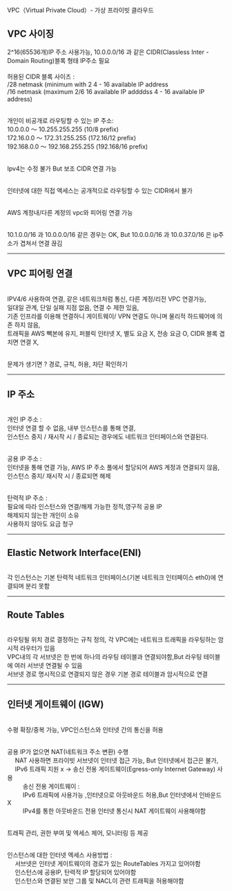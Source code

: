 VPC（Virtual Private Cloud）- 가상 프라이빗 클라우드

<h2>VPC 사이징</h2>  
2^16(65536개)IP 주소 사용가능, 10.0.0.0/16 과 같은 CIDR(Classless Inter - Domain Routing)블록 형태 IP주소 필요
<br><br>허용된 CIDR 블록 사이즈 : 
<br> /28 netmask (minimum with 2 4 - 16 available IP address
<br> /16 netmask (maximum 2/6 16 available IP addddss 4 - 16 available IP address)

<br>개인이 비공개로 라우팅할 수 있는 IP 주소:
<br>10.0.0.0 ～ 10.255.255.255 (10/8 prefix)
<br>172.16.0.0 ～ 172.31.255.255 (172.16/12 prefix)
<br>192.168.0.0 ～ 192.168.255.255 (192.168/16 prefix)

<br>Ipv4는 수정 불가 But 보조 CIDR 연결 가능 

<br>인터넷에 대한 직접 액세스는 공개적으로 라우팅할 수 있는 CIDR에서 불가

<br>AWS 계정내/다른 계정의 vpc와 피어링 연결 가능

<br> 10.1.0.0/16 과 10.0.0.0/16 같은 경우는 OK, But 10.0.0.0/16 과 10.0.37.0/16 은 ip주소가 겹쳐서 연결 끊김

<hr>

<h2>VPC 피어링 연결</h2> 
<br> IPV4/6 사용하여 연결, 같은 네트워크처럼 통신, 다른 계정/리전 VPC 연결가능,
<br> 일대일 관계, 단일 실패 지점 없음, 연결 수 제한 있음, 
<br> 기존 인프라를 이용해 연결하니 게이트웨이/ VPN 연결도 아니며 물리적 하드웨어에 의존 하지 않음,
<br> 트래픽을 AWS 빽본에 유지, 퍼블릭 인터넷 X, 별도 요금 X, 전송 요금 O, CIDR 블록 겹치면 연결 X,

<br> 문제가 생기면 ? 경로, 규칙, 허용, 차단 확인하기

<hr>

<h2>IP 주소</h2> 
<br> 개인 IP 주소 : 
<br> 인터넷 연결 할 수 없음, 내부 인스턴스를 통해 연결, 
<br> 인스턴스 중지 / 재시작 시 / 종료되는 경우에도 네트워크 인터페이스와 연결된다.

<br> 공용 IP 주소 : 
<br> 인터넷을 통해 연결 가능, AWS IP 주소 풀에서 할당되어 AWS 계정과 연결되지 않음,
<br> 인스턴스 중지/ 재시작 시 / 종료되면 해제

<br> 탄력적 IP 주소 : 
<br> 필요에 따라 인스턴스와 연결/해제 가능한 정적,영구적 공용 IP
<br> 해제되지 않는한 개인이 소유
<br> 사용하지 않아도 요금 청구

<hr>

<h2>Elastic Network Interface(ENI)</h2> 
<br> 각 인스턴스는 기본 탄력적 네트워크 인터페이스(기본 네트워크 인터페이스 eth0)에 연결되며 분리 못함

<hr>

<h2> Route Tables</h2> 
<br> 라우팅될 위치 경로 결정하는 규칙 정의, 각 VPC에는 네트워크 트래픽을 라우팅하는 암시적 라우터가 있음
<br> VPC내의 각 서브넷은 한 번에 하나의 라우팅 테이블과 연결되야함,But 라우팅 테이블에 여러 서브넷 연결될 수 있음
<br> 서브넷 경로 명시적으로 연결되지 않은 경우 기본 경로 테이블과 암시적으로 연결

<hr>

<h2> 인터넷 게이트웨이 (IGW)</h2> 

<br> 수평 확장/중복 가능, VPC인스턴스와 인터넷 간의 통신을 허용

<br> 공용 IP가 없으면 NAT(네트워크 주소 변환) 수행
<br>    &emsp; NAT 사용하면 프라이빗 서브넷이 인터넷 접근 가능, But 인터넷에서 접근은 불가,
<br>    &emsp; IPv6 트래픽 지원 x -> 송신 전용 게이트웨이(Egress-only Internet Gateway) 사용
<br>    &emsp; &emsp; 송신 전용 게이트웨이 :
<br>    &emsp; &emsp; IPv6 트래픽에 사용가능 ,인터넷으로 아웃바운드 허용,But 인터넷에서 인바운드 X
<br>    &emsp; &emsp; IPv4를 통한 아웃바운드 전용 인터넷 통신시 NAT 게이트웨이 사용해야함

<br> 트래픽 관리, 권한 부여 및 엑세스 제어, 모니터링 등 제공

<br> 인스턴스에 대한 인터넷 엑세스 사용방법 :
<br> &emsp; 서브넷은 인터넷 게이트웨이의 경로가 있는 RouteTables 가지고 있어야함
<br> &emsp; 인스턴스에 공용IP, 탄력적 IP 할당되어 있어야함
<br> &emsp; 인스턴스와 연결된 보안 그룹 및 NACL이 관련 트래픽을 허용해야함
